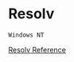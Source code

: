 # Resolv



    Windows NT



[Resolv Reference](https://ruby-doc.org/stdlib-2.5.0/libdoc/win32/rdoc/Resolv.html)